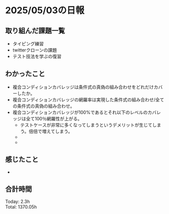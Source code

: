 # 2025/05/03の日報
## 取り組んだ課題一覧
* タイピング練習
* twitterクローンの課題
* テスト技法を学ぶの復習
## わかったこと 
* 複合コンディションカバレッジは条件式の真偽の組み合わせをどれだけカバーしたか。
* 複合コンディションカバレッジの網羅率は実現した条件式の組み合わせ/全ての条件式の真偽の組み合わせ。
* 複合コンディションカバレッジが100%であるとそれ以下のレベルのカバレッジは全て100％網羅性が上がる。
  *  テストケースが非常に多くなってしまうというデメリットが生じてしまう。倍倍で増えてしまう。
  *  
  *   
## 感じたこと
* 
##  合計時間 
Today: 2.3h<br>
Total: 1370.05h
